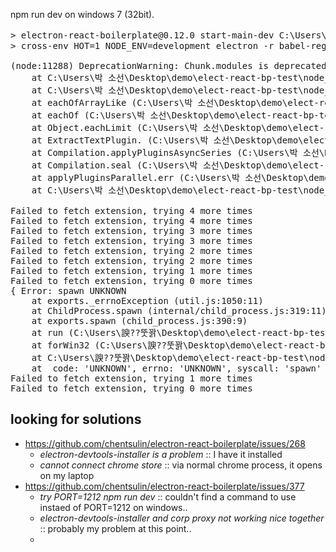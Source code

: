 
npm run dev on windows 7 (32bit).


<pre>
> electron-react-boilerplate@0.12.0 start-main-dev C:\Users\박 소선\Desktop\demo\elect-react-bp-test
> cross-env HOT=1 NODE_ENV=development electron -r babel-register ./app/main.dev

(node:11288) DeprecationWarning: Chunk.modules is deprecated. Use Chunk.getNumberOfModules/mapModules/forEachModule/containsModule instead.
    at C:\Users\박 소선\Desktop\demo\elect-react-bp-test\node_modules\extract-text-webpack-plugin\index.js:271:25
    at C:\Users\박 소선\Desktop\demo\elect-react-bp-test\node_modules\async\dist\async.js:3096:16
    at eachOfArrayLike (C:\Users\박 소선\Desktop\demo\elect-react-bp-test\node_modules\async\dist\async.js:1055:9)
    at eachOf (C:\Users\박 소선\Desktop\demo\elect-react-bp-test\node_modules\async\dist\async.js:1103:5)
    at Object.eachLimit (C:\Users\박 소선\Desktop\demo\elect-react-bp-test\node_modules\async\dist\async.js:3158:5)
    at ExtractTextPlugin.<anonymous> (C:\Users\박 소선\Desktop\demo\elect-react-bp-test\node_modules\extract-text-webpack-plugin\index.js:268:10)
    at Compilation.applyPluginsAsyncSeries (C:\Users\박 소선\Desktop\demo\elect-react-bp-test\node_modules\webpack\node_modules\tapable\lib\Tapable.js:206:13)
    at Compilation.seal (C:\Users\박 소선\Desktop\demo\elect-react-bp-test\node_modules\webpack\lib\Compilation.js:605:8)
    at applyPluginsParallel.err (C:\Users\박 소선\Desktop\demo\elect-react-bp-test\node_modules\webpack\lib\Compiler.js:504:17)
    at C:\Users\박 소선\Desktop\demo\elect-react-bp-test\node_modules\webpack\node_modules\tapable\lib\Tapable.js:289:11

Failed to fetch extension, trying 4 more times
Failed to fetch extension, trying 4 more times
Failed to fetch extension, trying 3 more times
Failed to fetch extension, trying 3 more times
Failed to fetch extension, trying 2 more times
Failed to fetch extension, trying 2 more times
Failed to fetch extension, trying 1 more times
Failed to fetch extension, trying 0 more times
{ Error: spawn UNKNOWN
    at exports._errnoException (util.js:1050:11)
    at ChildProcess.spawn (internal/child_process.js:319:11)
    at exports.spawn (child_process.js:390:9)
    at run (C:\Users\諛??뚯꽑\Desktop\demo\elect-react-bp-test\node_modules\cross-unzip\index.js:31:13)
    at forWin32 (C:\Users\諛??뚯꽑\Desktop\demo\elect-react-bp-test\node_modules\cross-unzip\index.js:17:3)
    at C:\Users\諛??뚯꽑\Desktop\demo\elect-react-bp-test\node_modules\electron-devtools-installer\dist\downloadChromeExtension.js:43:34
    at <anonymous> code: 'UNKNOWN', errno: 'UNKNOWN', syscall: 'spawn' }
Failed to fetch extension, trying 1 more times
Failed to fetch extension, trying 0 more times
</pre>


## looking for solutions 
- https://github.com/chentsulin/electron-react-boilerplate/issues/268
    - <i>electron-devtools-installer is a problem</i> :: I have it installed
    - <i>cannot connect chrome store</i> :: via normal chrome process, it opens on my laptop
- https://github.com/chentsulin/electron-react-boilerplate/issues/377
    - <i>try PORT=1212 npm run dev</i> :: couldn't find a command to use instaed of PORT=1212 on windows..
    - <i>electron-devtools-installer and corp proxy not working nice together</i> :: probably my problem at this point..
    - 

